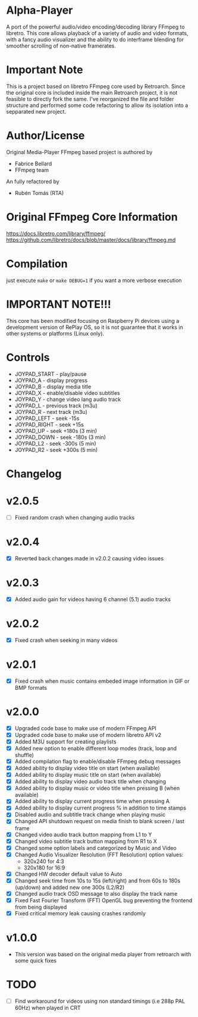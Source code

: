 # Alpha-Player

A port of the powerful audio/video encoding/decoding library FFmpeg to libretro. This core allows playback of a variety of audio and video formats, with a fancy audio visualizer and the ability to do interframe blending for smoother scrolling of non-native framerates.

# Important Note

This is a project based on libretro FFmpeg core used by Retroarch. Since the original core is included inside the main Retroarch project, it is not feasible to directly fork the same. I've reorganized the file and folder structure and performed some code refactoring to allow its isolation into a sepparated new project.

# Author/License

Original Media-Player FFmpeg based project is authored by

* Fabrice Bellard
* FFmpeg team

An fully refactored by

* Rubén Tomás (RTA)

# Original FFmpeg Core Information

https://docs.libretro.com/library/ffmpeg/
https://github.com/libretro/docs/blob/master/docs/library/ffmpeg.md

# Compilation
just execute `make` or `make DEBUG=1` if you want a more verbose execution

# IMPORTANT NOTE!!!
This core has been modified focusing on Raspberry Pi devices using a development version of RePlay OS, so it is not guarantee that it works in other systems or platforms (Linux only).

# Controls

* JOYPAD_START - play/pause
* JOYPAD_A - display progress
* JOYPAD_B - display media title
* JOYPAD_X - enable/disable video subtitles
* JOYPAD_Y - change video lang audio track
* JOYPAD_L - previous track (m3u)
* JOYPAD_R - next track (m3u)
* JOYPAD_LEFT - seek -15s
* JOYPAD_RIGHT - seek +15s
* JOYPAD_UP - seek +180s (3 min)
* JOYPAD_DOWN - seek -180s (3 min)
* JOYPAD_L2 - seek -300s (5 min)
* JOYPAD_R2 - seek +300s (5 min)

# Changelog

# v2.0.5
- [ ] Fixed random crash when changing audio tracks

# v2.0.4
- [X] Reverted back changes made in v2.0.2 causing video issues

# v2.0.3
- [X] Added audio gain for videos having 6 channel (5.1) audio tracks

# v2.0.2
- [X] Fixed crash when seeking in many videos

# v2.0.1
- [X] Fixed crash when music contains embeded image information in GIF or BMP formats

# v2.0.0
- [X] Upgraded code base to make use of modern FFmpeg API
- [X] Upgraded code base to make use of modern libretro API v2
- [X] Added M3U support for creating playlists
- [X] Added new option to enable different loop modes (track, loop and shuffle)
- [X] Added compilation flag to enable/disable FFmpeg debug messages
- [X] Added ability to display video title on start (when available)
- [X] Added ability to display music title on start (when available)
- [X] Added ability to display video audio track title when changing
- [X] Added ability to display music or video title when pressing B (when available)
- [X] Added ability to display current progress time when pressing A
- [X] Added ability to display current progress % in addition to time stamps
- [X] Disabled audio and subtitle track change when playing music
- [X] Changed API shutdown request on media finish to blank screen / last frame
- [X] Changed video audio track button mapping from L1 to Y
- [X] Changed video subtitle track button mapping from R1 to X
- [X] Changed some option labels and categorized by Music and Video
- [X] Changed Audio Visualizer Resolution (FFT Resolution) option values:
    * 320x240 for 4:3
    * 320x180 for 16:9
- [X] Changed HW decoder default value to Auto
- [X] Changed seek time from 10s to 15s (left/right) and from 60s to 180s (up/down) and added new one 300s (L2/R2)
- [X] Changed audio track OSD message to also display the track name
- [X] Fixed Fast Fourier Transform (FFT) OpenGL bug preventing the frontend from being displayed
- [X] Fixed critical memory leak causing crashes randomly

# v1.0.0
- This version was based on the original media player from retroarch with some quick fixes

# TODO

- [ ] Find workaround for videos using non standard timings (i.e 288p PAL 60Hz) when played in CRT